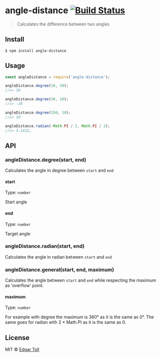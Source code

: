 # angle-distance [![Build Status](https://travis-ci.com/EdJoPaTo/angle-distance.svg?branch=master)](https://travis-ci.com/EdJoPaTo/angle-distance)

> Calculates the difference between two angles


## Install

```
$ npm install angle-distance
```


## Usage

```js
const angleDistance = require('angle-distance');

angleDistance.degree(10, 30);
//=> 20

angleDistance.degree(30, 10);
//=> -20

angleDistance.degree(350, 10);
//=> 20

angleDistance.radian(-Math.PI / 2, Math.PI / 2);
//=> 3.1415…
```


## API

### angleDistance.degree(start, end)

Calculates the angle in degree between `start` and `end`

#### start

Type: `number`

Start angle

#### end

Type: `number`

Target angle

### angleDistance.radian(start, end)

Calculates the angle in radian between `start` and `end`

### angleDistance.general(start, end, maximum)

Calculates the angle between `start` and `end` while respecting the maximum as 'overflow' point.

#### maximum

Type: `number`

For example with degree the maximum is 360° as it is the same as 0°.
The same goes for radian with 2 * Math.PI as it is the same as 0.

## License

MIT © [Edgar Toll](https://edjopato.de)
